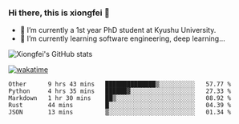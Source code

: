 ### Hi there, this is xiongfei 👋


- 🔭 I’m currently a 1st year PhD student at Kyushu University.
- 🌱 I’m currently learning software engineering, deep learning...

<!--
**Toma62299781/Toma62299781** is a ✨ _special_ ✨ repository because its `README.md` (this file) appears on your GitHub profile.
Here are some ideas to get you started:
-->

![Xiongfei's GitHub stats](https://github-readme-stats.vercel.app/api?username=Toma62299781)


[![wakatime](https://wakatime.com/badge/user/9e8d5516-d162-43e7-9563-87295d455a71.svg)](https://wakatime.com/@9e8d5516-d162-43e7-9563-87295d455a71)

<!--START_SECTION:waka-->
```text
Other      9 hrs 43 mins   ██████████████▒░░░░░░░░░░   57.77 % 
Python     4 hrs 35 mins   ██████▓░░░░░░░░░░░░░░░░░░   27.33 % 
Markdown   1 hr 30 mins    ██▒░░░░░░░░░░░░░░░░░░░░░░   08.92 % 
Rust       44 mins         █░░░░░░░░░░░░░░░░░░░░░░░░   04.39 % 
JSON       13 mins         ▒░░░░░░░░░░░░░░░░░░░░░░░░   01.34 % 
```
<!--END_SECTION:waka-->

